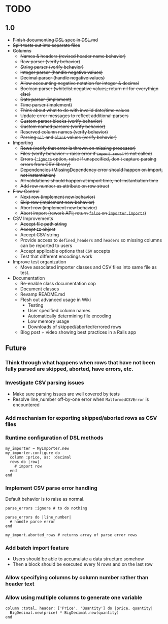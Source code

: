 # TODO

## 1.0
- ~~Finish documenting DSL spec in DSL.md~~
- ~~Split tests out into separate files~~
- ~~Columns~~
  - ~~Names & headers (revised header name behavior)~~
  - ~~Raw parser (verify behavior)~~
  - ~~String parser (verify behavior)~~
  - ~~Integer parser (handle negative values)~~
  - ~~Decimal parser (handle negative values)~~
  - ~~Allow accounting negative notation for integer & decimal~~
  - ~~Boolean parser (whitelist negative values; return nil for everythign else)~~
  - ~~Date parser (implement)~~
  - ~~Time parser (implement)~~
  - ~~Think about what to do with invalid date/time values~~
  - ~~Update error messages to reflect additional parsers~~
  - ~~Custom parser blocks (verify behavior)~~
  - ~~Custom named parsers (verify behavior)~~
  - ~~Reserved column names (verify behavior)~~
  - ~~Parsing `nil` and `blank` values (verify behavior)~~
- ~~Importing~~
  - ~~Rows (verify that error is thrown on missing processor)~~
  - ~~Files (verify behavior + raise error if `import_rows!` is not called)~~
  - ~~Errors (`:ignore` option, raise if unspecified, don't capture parsing errors from CSV library)~~
  - ~~Dependencies (MissingDependency error should happen on import, not instantiation)~~
  - ~~All validations should happen at import time, not instantiation time~~
  - ~~Add row number as attribute on row struct~~
- ~~Flow Control~~
  - ~~Next row (implement new behavior)~~
  - ~~Skip row (implement new behavior)~~
  - ~~Abort row (implement new behavior)~~
  - ~~Abort import (rework API; return `false` on `importer.import!`)~~
- CSV Improvements
  - ~~Accept file path string~~
  - ~~Accept `IO` object~~
  - ~~Accept CSV string~~
  - Provide access to `defined_headers` and `headers` so missing columns can be reported to users
  - Accept applicable options that `CSV` accepts
  - Test that different encodings work
- Improve test organization
  - Move associated importer classes and CSV files into same file as test.
- Documentation
  - Re-enable class documentation cop
  - Document classes
  - Revamp README.md
  - Flesh out advanced usage in Wiki
    - Testing
    - User specified column names
    - Automatically determining file encoding
    - Low memory usage
    - Downloads of skipped/aborted/errored rows
  - Blog post + video showing best practices in a Rails app

## Future

### Think through what happens when rows that have not been fully parsed are skipped, aborted, have errors, etc.

### Investigate CSV parsing issues
- Make sure parsing issues are well covered by tests
- Resolve line_number off-by-one error when `MalformedCSVError` is encountered

### Add mechanism for exporting skipped/aborted rows as CSV files

### Runtime configuration of DSL methods

    my_importer = MyImporter.new
    my_importer.configure do
      column :price, as: :decimal
      rows do |row|
        # import row
      end
    end

### Implement CSV parse error handling
Default behavior is to raise as normal.

    parse_errors :ignore # to do nothing

    parse_errors do |line_number|
      # handle parse error
    end

    my_import.aborted_rows # returns array of parse error rows

### Add batch import feature
- Users should be able to accumulate a data structure somehow
- Then a block should be executed every N rows and on the last row

### Allow specifying columns by column number rather than header text

### Allow using multiple columns to generate one variable

    column :total, header: ['Price', 'Quantity'] do |price, quantity|
      BigDecimal.new(price) * BigDecimal.new(quantity)
    end

